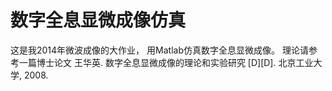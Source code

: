 数字全息显微成像仿真
=============================

这是我2014年微波成像的大作业，
用Matlab仿真数字全息显微成像。
理论请参考一篇博士论文
王华英. 数字全息显微成像的理论和实验研究 [D][D]. 北京工业大学, 2008.

